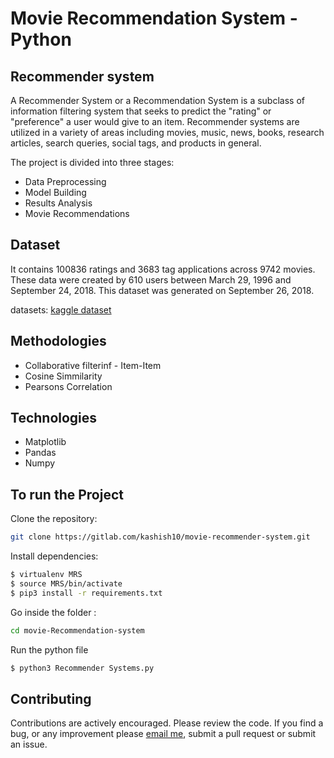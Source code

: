 Movie Recommendation System - Python
==========================================================

Recommender system
------------------
A Recommender System or a Recommendation System is a subclass of information filtering system that seeks to predict the "rating" or "preference" a user would give to an item.
Recommender systems are utilized in a variety of areas including movies, music, news, books, research articles, search queries, social tags, and products in general.

The project is divided into three stages:
* Data Preprocessing
* Model Building
* Results Analysis
* Movie Recommendations

Dataset
-------
It contains 100836 ratings and 3683 tag applications across 9742 movies. These data were created by 610 users between March 29, 1996 and September 24, 2018. This dataset was generated on September 26, 2018.

datasets: [kaggle dataset](https://grouplens.org/datasets/movielens/latest/)

Methodologies
-----------
- Collaborative filterinf - Item-Item
- Cosine Simmilarity
- Pearsons Correlation

Technologies
------------
- Matplotlib
- Pandas
- Numpy

To run the Project
----------------------
Clone the repository:

```bash
git clone https://gitlab.com/kashish10/movie-recommender-system.git
```
Install dependencies:
```bash
$ virtualenv MRS
$ source MRS/bin/activate
$ pip3 install -r requirements.txt
```
Go inside the folder :

```bash
cd movie-Recommendation-system
```
Run the python file
```bash
$ python3 Recommender Systems.py
```

Contributing
------------
Contributions are actively encouraged. Please review the code. If you find a bug, or any improvement please [email me](kashish.chaurasia10@gmail.com), submit a pull request or submit an issue.

